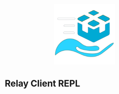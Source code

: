 <div align="center">
<img src="https://raw.githubusercontent.com/piot/relay/main/docs/images/logo.svg" width="192" />
</div>

# Relay Client REPL

